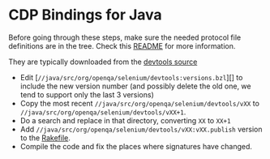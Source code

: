 # CDP Bindings for Java

Before going through these steps, make sure the needed protocol file definitions are in the tree.
Check this [README][] for more information.

They are typically downloaded from the
[devtools source](https://github.com/ChromeDevTools/devtools-protocol/tree/master/json)

* Edit [`//java/src/org/openqa/selenium/devtools:versions.bzl`][] to include the new version number (and
  possibly delete the old one, we tend to support only the last 3 versions)
* Copy the most recent `//java/src/org/openqa/selenium/devtools/vXX` to
  `//java/src/org/openqa/selenium/devtools/vXX+1`.
* Do a search and replace in that directory, converting `XX` to `XX+1`
* Add `//java/src/org/openqa/selenium/devtools/vXX:vXX.publish` version to the [Rakefile][].
* Compile the code and fix the places where signatures have changed.

[README]: https://github.com/SeleniumHQ/selenium/tree/trunk/common/devtools

[versions]: https://github.com/SeleniumHQ/selenium/blob/trunk/java/src/org/openqa/selenium/devtools/versions.bzl

[Rakefile]: https://github.com/SeleniumHQ/selenium/blob/trunk/Rakefile#L102-L105
